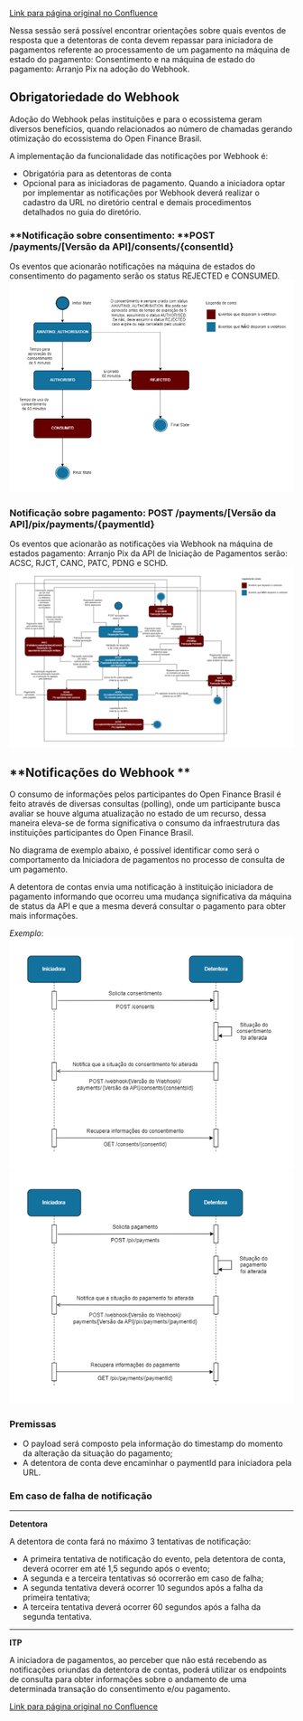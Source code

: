 [Link para página original no Confluence](https://openfinancebrasil.atlassian.net/wiki/spaces/OF/pages/135626778)

Nessa sessão será possível encontrar orientações sobre quais eventos de resposta que a detentoras de conta devem repassar para iniciadora de pagamentos referente ao processamento de um pagamento na máquina de estado do pagamento: Consentimento e na máquina de estado do pagamento: Arranjo Pix na adoção do Webhook.

## **Obrigatoriedade do Webhook**

Adoção do Webhook pelas instituições e para o ecossistema geram diversos benefícios, quando relacionados ao número de chamadas gerando otimização do ecossistema do Open Finance Brasil. 

A implementação da funcionalidade das notificações por Webhook é: 

- Obrigatória para as detentoras de conta
- Opcional para as iniciadoras de pagamento. Quando a iniciadora optar por implementar as notificações por Webhook deverá realizar o cadastro da URL no diretório central e demais procedimentos detalhados no guia do diretório.

### **Notificação sobre consentimento: **POST /payments/[Versão da API]/consents/{consentId}

Os eventos que acionarão notificações na máquina de estados do consentimento do pagamento serão os status REJECTED e CONSUMED.
![att135626816](Informa%c3%a7%c3%b5es%20Gerais%20-%20Webhook%20-%20v1.0.0-rc.1/attachments/EventosConsentimento.png)
### **Notificação sobre pagamento:** POST /payments/[Versão da API]/pix/payments/{paymentId}

Os eventos que acionarão as notificações via Webhook na máquina de estados pagamento: Arranjo Pix da API de Iniciação de Pagamentos serão: ACSC, RJCT, CANC, PATC, PDNG e SCHD.
![att135626819](Informa%c3%a7%c3%b5es%20Gerais%20-%20Webhook%20-%20v1.0.0-rc.1/attachments/EventosPagamento.png)
## **Notificações do Webhook **

O consumo de informações pelos participantes do Open Finance Brasil é feito através de diversas consultas (polling), onde um participante busca avaliar se houve alguma atualização no estado de um recurso, dessa maneira eleva-se de forma significativa o consumo da infraestrutura das instituições participantes do Open Finance Brasil.

No diagrama de exemplo abaixo, é possível identificar como será o comportamento da Iniciadora de pagamentos no processo de consulta de um pagamento. 

A detentora de contas envia uma notificação à instituição iniciadora de pagamento informando que ocorreu uma mudança significativa da máquina de status da API e que a mesma deverá consultar o pagamento para obter mais informações.

*Exemplo*:
![att135626813](Informa%c3%a7%c3%b5es%20Gerais%20-%20Webhook%20-%20v1.0.0-rc.1/attachments/DiagramaSequenciaConsentimento.png)![att135626810](Informa%c3%a7%c3%b5es%20Gerais%20-%20Webhook%20-%20v1.0.0-rc.1/attachments/DiagramaSequenciaPagamento.png)
### **Premissas**

- O payload será composto pela informação do timestamp do momento da alteração da situação do pagamento;
- A detentora de conta deve encaminhar o paymentId para iniciadora pela URL.

### **Em caso de falha de notificação**

** **

**Detentora**

A detentora de conta fará no máximo 3 tentativas de notificação:

- A primeira tentativa de notificação do evento, pela detentora de conta, deverá ocorrer em até 1,5 segundo após o evento;
- A segunda e a terceira tentativas só ocorrerão em caso de falha;
- A segunda tentativa deverá ocorrer 10 segundos após a falha da primeira tentativa;
- A terceira tentativa deverá ocorrer 60 segundos após a falha da segunda tentativa.

** **

**ITP**

A iniciadora de pagamentos, ao perceber que não está recebendo as notificações oriundas da detentora de contas, poderá utilizar os endpoints de consulta para obter informações sobre o andamento de uma determinada transação do consentimento e/ou pagamento.

[Link para página original no Confluence](https://openfinancebrasil.atlassian.net/wiki/spaces/OF/pages/135626778)
